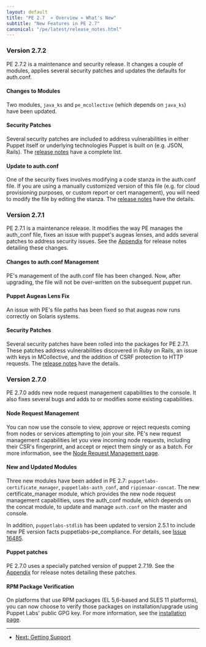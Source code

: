 ```yaml
---
layout: default
title: "PE 2.7  » Overview » What's New"
subtitle: "New Features in PE 2.7"
canonical: "/pe/latest/release_notes.html"
---
```


### Version 2.7.2
PE 2.7.2 is a maintenance and security release. It changes a couple of modules, applies several security patches and updates the defaults for auth.conf.

#### Changes to Modules
Two modules, `java_ks` and `pe_mcollective` (which depends on `java_ks`) have been updated.

#### Security Patches
Several security patches are included to address vulnerabilities in either Puppet itself or underlying technologies Puppet is built on (e.g. JSON, Rails). The [release notes](appendix.html#release-notes) have a complete list.

#### Update to auth.conf
One of the security fixes involves modifying a code stanza in the auth.conf file. If you  are using a manually customized version of this file (e.g. for cloud provisioning purposes, or custom report or cert management), you will need to modify the file by editing the stanza. The [release notes](appendix.html#release-notes) have the details.

### Version 2.7.1
PE 2.7.1 is a maintenance release. It modifies the way PE manages the auth_conf file, fixes an issue with puppet's augeas lenses, and adds several patches to address security issues. See the [Appendix](appendix.html#release-notes) for release notes detailing these changes.

#### Changes to auth.conf Management

PE's management of the auth.conf file has been changed. Now, after upgrading, the file will not be over-written on the subsequent puppet run.

#### Puppet Augeas Lens Fix

An issue with PE's file paths has been fixed so that augeas now runs correctly on Solaris systems.

#### Security Patches

Several security patches have been rolled into the packages for PE 2.7.1. These patches address vulnerabilities discovered in Ruby on Rails, an issue with keys in MCollective, and the addition of CSRF protection to HTTP requests. The [release notes](appendix.html#release-notes) have the details.

### Version 2.7.0

PE 2.7.0 adds new node request management capabilities to the console. It also fixes several bugs and adds to or modifies some existing capabilities.

#### Node Request Management

You can now use the console to view, approve or reject requests coming from nodes or services attempting to join your site. PE's new request management capabilities let you view incoming node requests, including their CSR's fingerprint, and accept or reject them singly or as a batch. For more information, see the [Node Request Management page](./console_cert_mgmt.html).

#### New and Updated Modules
Three new modules have been added in PE 2.7: `puppetlabs-certificate_manager`, `puppetlabs-auth_conf`, and `ripienaar-concat`. The new certificate_manager module, which provides the new node request management capabilities, uses the auth_conf module, which depends on the concat module, to update and manage `auth.conf` on the master and console.

In addition, `puppetlabs-stdlib` has been updated to version 2.5.1 to include new PE version facts puppetlabs-pe_compliance. For details, see [Issue 16485](http://projects.puppetlabs.com/issues/16485).

#### Puppet patches
PE 2.7.0 uses a specially patched version of puppet 2.7.19.  See the [Appendix](appendix.html) for release notes detailing these patches.


#### RPM Package Verification
On platforms that use RPM packages (EL 5,6-based and SLES 11 platforms), you can now choose to verify those packages on installation/upgrade using Puppet Labs' public GPG key. For more information, see the [installation page](/pe/2.7/install_basic.html).


* * *

- [Next: Getting Support](./overview_getting_support.html)
